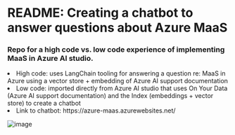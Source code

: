 # README: Creating a chatbot to answer questions about Azure MaaS

### Repo for a high code vs. low code experience of implementing MaaS in Azure AI studio.
  <li> High code: uses LangChain tooling for answering a question re: MaaS in Azure using a vector store + embedding of Azure AI support documentation
  <li> Low code: imported directly from Azure AI studio that uses On Your Data (Azure AI support documentation) and the Index (embeddings + vector store) to create a chatbot
  <li> Link to chatbot: https://azure-maas.azurewebsites.net/

![image](https://github.com/user-attachments/assets/a2446a71-4bab-4735-be86-d99930e93ad9)

